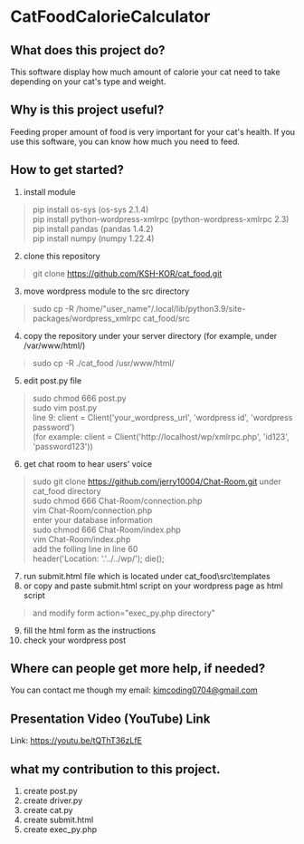 # CatFoodCalorieCalculator
## What does this project do? <br />
This software display how much amount of calorie your cat need to take depending on your cat's type and weight.

## Why is this project useful? <br />
Feeding proper amount of food is very important for your cat's health. If you use this software, you can know how much you need to feed.

## How to get started?<br />
1. install module<br />
>pip install os-sys (os-sys 2.1.4)<br />
>pip install python-wordpress-xmlrpc (python-wordpress-xmlrpc 2.3)<br />
>pip install pandas (pandas 1.4.2)<br />
>pip install numpy (numpy 1.22.4)<br />
2. clone this repository<br />
>git clone https://github.com/KSH-KOR/cat_food.git <br />
3. move wordpress module to the src directory<br />
>sudo cp -R /home/"user_name"/.local/lib/python3.9/site-packages/wordpress_xmlrpc cat_food/src<br />
4. copy the repository under your server directory (for example, under /var/www/html/)<br />
>sudo cp -R ./cat_food /usr/www/html/<br />
5. edit post.py file<br />
>sudo chmod 666 post.py<br />
>sudo vim post.py<br />
>line 9: client = Client('your_wordpress_url', 'wordpress id', 'wordpress password')<br />
>(for example: client = Client('http://localhost/wp/xmlrpc.php', 'id123', 'password123'))<br />
6. get chat room to hear users' voice<br />
>sudo git clone https://github.com/jerry10004/Chat-Room.git under cat_food directory<br />
>sudo chmod 666 Chat-Room/connection.php<br />
>vim Chat-Room/connection.php<br />
>enter your database information<br />
>sudo chmod 666 Chat-Room/index.php<br />
>vim Chat-Room/index.php<br />
>add the folling line in line 60<br />
>header('Location: '.'../../wp/'); die();<br />
7. run submit.html file which is located under cat_food\src\templates<br />
8. or copy and paste submit.html script on your wordpress page as html script<br />
>and modify form action="exec_py.php directory"<br />
9. fill the html form as the instructions<br />
10. check your wordpress post<br />

## Where can people get more help, if needed? <br />
You can contact me though my email: kimcoding0704@gmail.com
## Presentation Video (YouTube) Link<br />
Link:  https://youtu.be/tQThT36zLfE <br />
## what my contribution to this project. <br />
1. create post.py
2. create driver.py
3. create cat.py
4. create submit.html
5. create exec_py.php
  
